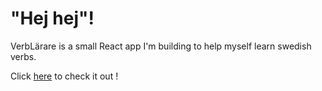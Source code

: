 # "Hej hej"!

VerbLärare is a small React app I'm building to help myself learn swedish verbs.

Click [here](https://verb-larare.herokuapp.com/app) to check it out !